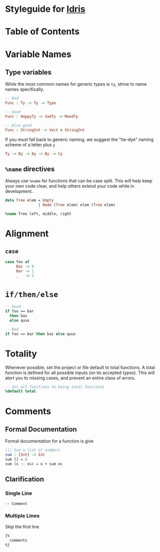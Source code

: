 # Styleguide for [Idris](http://www.idris-lang.org)

# Table of Contents

# Variable Names

## Type variables
While the most common names for generic types is `ty`, strive to name names specifically.

```idris
-- Bad
Func : Ty -> Ty -> Type

-- Good
Func : HappyTy -> SadTy -> MoodTy

-- Also good
Func : StringInt -> Vect n StringInt
```

If you _must_ fall back to generic naming, we suggest the "tie-dye" naming scheme of a letter plus `y`

```idris
Ty -> Dy -> Ay -> By -> Cy
```

## `%name` directives
Always use `%name` for functions that can be case split. This will help keep your own code clear, and help others extend your code while in development.

```idris
data Tree elem = Empty
               | Node (Tree elem) elem (Tree elem)

%name Tree left, middle, right
```

# Alignment
## `case`
```idris
case foo of
     Baz -> 0
     Bar -> 1
     _   -> 2
```

# `if/then/else`
```idris
-- Good
if foo == bar
  then baz
  else quux

-- Bad
if foo == bar then baz else quux  
```

# Totality
Whenever possible, set the project or file default to total functions. A total function is defined for all possible inputs (on its accepted types). This will alert you to missing cases, and prevent an entire class of errors.

```idris
-- Set all functions to being total functions
%default total
```

# Comments
## Formal Documentation
Formal documentation for a function is give 

```idris
||| Sum a list of numbers
sum : [Int] -> Int
sum [] = 0
sum (x :: xs) = x + sum xs
```

## Clarification
### Single Line
`-- Comment`

### Multiple Lines
Skip the first line

```idris
{%
  comments
%}
```
